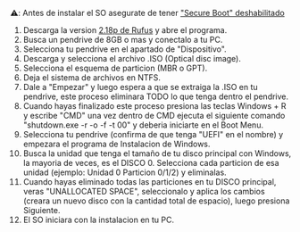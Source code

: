 ⚠️: Antes de instalar el SO asegurate de tener ["Secure Boot" deshabilitado](https://maxedtech.com/how-to-enable-or-disable-secure-boot/)



1. Descarga la version [2.18p de Rufus](https://github.com/pbatard/rufus/releases/download/v2.18/rufus-2.18p.exe) y abre el programa.
2. Busca un pendrive de 8GB o mas y conectalo a tu PC.
3. Selecciona tu pendrive en el apartado de "Dispositivo".
4. Descarga y selecciona el archivo .ISO (Optical disc image).
5. Selecciona el esquema de particion (MBR o GPT).
6. Deja el sistema de archivos en NTFS. 
7. Dale a "Empezar" y luego espera a que se extraiga la .ISO en tu pendrive, este proceso eliminara TODO lo que tenga dentro el pendrive.
8. Cuando hayas finalizado este proceso presiona las teclas Windows + R y escribe "CMD" una vez dentro de CMD ejecuta el siguiente comando "shutdown.exe -r -o -f -t 00" y deberia iniciarte en el Boot Menu.
9. Selecciona tu pendrive (confirma de que tenga "UEFI" en el nombre) y empezara el programa de Instalacion de Windows.
10. Busca la unidad que tenga el tamaño de tu disco principal con Windows, la mayoria de veces, es el DISCO 0. Selecciona cada particion de esa unidad (ejemplo: Unidad 0 Particion 0/1/2) y eliminalas.
11. Cuando hayas eliminado todas las particiones en tu DISCO principal, veras "UNALLOCATED SPACE", seleccionalo y aplica los cambios (creara un nuevo disco con la cantidad total de espacio), luego presiona Siguiente.
12. El SO iniciara con la instalacion en tu PC.
